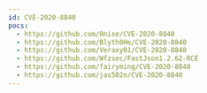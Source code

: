 ```yaml
---
id: CVE-2020-8840
pocs:
  - https://github.com/0nise/CVE-2020-8840
  - https://github.com/Blyth0He/CVE-2020-8840
  - https://github.com/Veraxy01/CVE-2020-8840
  - https://github.com/Wfzsec/FastJson1.2.62-RCE
  - https://github.com/fairyming/CVE-2020-8840
  - https://github.com/jas502n/CVE-2020-8840
---
```

